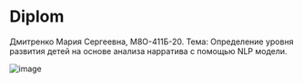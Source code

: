 # Diplom
Дмитренко Мария Сергеевна, M8O-411Б-20.
Тема: Определение уровня развития детей на основе анализа нарратива с помощью NLP модели.

![image](https://github.com/poltorashe4kaa/Diplom/assets/88390774/7f179f2d-61e1-4207-915a-0413939037f4)
